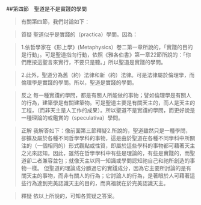 ##第四節　聖道是不是實踐的學問
>有關第四節，我們討論如下：

>質疑	聖道似乎是實踐的（practica）學問。因為：

>1.依哲學家在《形上學》(Metaphysics）卷二第一章所說的，「實踐的目的是行動」。可是聖道指向行動，依照《雅各伯書》第一章22節所說的：「你們應按這聖言來實行，不要只是聽。」所以聖道是實踐的學問。

>2.此外，聖道分為舊（約）法律和新（約）法律。可是法律屬於倫理學，而倫理學是實踐的學問。所以，聖道是實踐的學問。

>反之	每一種實踐的學問，都是有關人所能做的事物；譬如倫理學是有關人的行為，建築學是有關建築物。可是聖道主要是有關天主的，而人是天主的工程，（而非天主是人工作的成果）。所以聖道不是實踐的學問，而更好說是一種理論的或鑑賞的（speculativa）學問。

>正解	我解答如下：像前面第三節釋疑2.所說的，聖道雖然只是一種學問，卻擴及屬於各種不同哲學學科的事物，這是由於聖道在各種不同學科中所關注的（一個相同的）形式觀點或性質，即屬於這些學科的事物都可藉著天主之光來認知。因此，雖然在哲學學科中有些是理論的，有些是實踐的，而聖道卻二者兼容並包；就像天主以同一知識或學問認知祂自己和祂所創造的事物一樣。
但聖道的理論成分勝過它的實踐成分，因為它主要所討論的是有關天主的事物，而非有關人的行為；它討論人的行為，是著眼於人可藉著這些行為達到完美認識天主的目的，而真福就在於完美認識天主。

>釋疑	依以上所說的，可知各質疑之答案。
